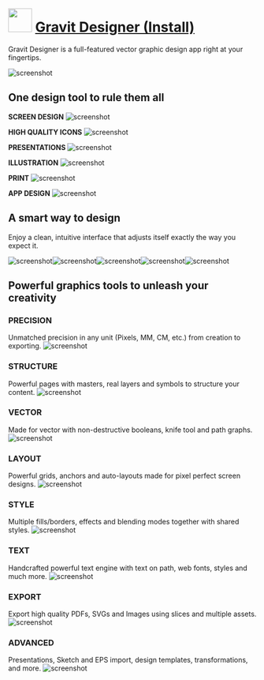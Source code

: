 ﻿# <img src="https://cdn.jsdelivr.net/gh/chtof/chocolatey-packages/automatic/gravitdesigner.install/gravitdesigner.install.png" width="48" height="48"/> [Gravit Designer (Install)](https://chocolatey.org/packages/gravitdesigner.install)

Gravit Designer is a full-featured vector graphic design app right at your fingertips.

![screenshot](https://cdn.jsdelivr.net/gh/chtof/chocolatey-packages/automatic/gravitdesigner.portable/screenshot.png)

## One design tool to rule them all

**SCREEN DESIGN**
![screenshot](https://cdn.jsdelivr.net/gh/chtof/chocolatey-packages/automatic/gravitdesigner.portable/screenshot1.png)

**HIGH QUALITY ICONS**
![screenshot](https://cdn.jsdelivr.net/gh/chtof/chocolatey-packages/automatic/gravitdesigner.portable/screenshot2.png)

**PRESENTATIONS**
![screenshot](https://cdn.jsdelivr.net/gh/chtof/chocolatey-packages/automatic/gravitdesigner.portable/screenshot3.png)

**ILLUSTRATION**
![screenshot](https://cdn.jsdelivr.net/gh/chtof/chocolatey-packages/automatic/gravitdesigner.portable/screenshot4.png)

**PRINT**
![screenshot](https://cdn.jsdelivr.net/gh/chtof/chocolatey-packages/automatic/gravitdesigner.portable/screenshot5.png)

**APP DESIGN**
![screenshot](https://cdn.jsdelivr.net/gh/chtof/chocolatey-packages/automatic/gravitdesigner.portable/screenshot6.png)

## A smart way to design
Enjoy a clean, intuitive interface that adjusts itself exactly the way you expect it.

![screenshot](https://cdn.jsdelivr.net/gh/chtof/chocolatey-packages/automatic/gravitdesigner.portable/screenshot1c.png)![screenshot](https://cdn.jsdelivr.net/gh/chtof/chocolatey-packages/automatic/gravitdesigner.portable/screenshot2c.png)![screenshot](https://cdn.jsdelivr.net/gh/chtof/chocolatey-packages/automatic/gravitdesigner.portable/screenshot3c.png)![screenshot](https://cdn.jsdelivr.net/gh/chtof/chocolatey-packages/automatic/gravitdesigner.portable/screenshot4c.png)![screenshot](https://cdn.jsdelivr.net/gh/chtof/chocolatey-packages/automatic/gravitdesigner.portable/screenshot5c.png)

## Powerful graphics tools to unleash your creativity

### PRECISION
Unmatched precision in any unit (Pixels, MM, CM, etc.) from creation to exporting.
![screenshot](https://cdn.jsdelivr.net/gh/chtof/chocolatey-packages/automatic/gravitdesigner.portable/screenshot1a.png)

### STRUCTURE
Powerful pages with masters, real layers and symbols to structure your content.
![screenshot](https://cdn.jsdelivr.net/gh/chtof/chocolatey-packages/automatic/gravitdesigner.portable/screenshot2a.png)

### VECTOR
Made for vector with non-destructive booleans, knife tool and path graphs.
![screenshot](https://cdn.jsdelivr.net/gh/chtof/chocolatey-packages/automatic/gravitdesigner.portable/screenshot3a.png)

### LAYOUT
Powerful grids, anchors and auto-layouts made for pixel perfect screen designs.
![screenshot](https://cdn.jsdelivr.net/gh/chtof/chocolatey-packages/automatic/gravitdesigner.portable/screenshot4a.png)

### STYLE
Multiple fills/borders, effects and blending modes together with shared styles.
![screenshot](https://cdn.jsdelivr.net/gh/chtof/chocolatey-packages/automatic/gravitdesigner.portable/screenshot5a.png)

### TEXT
Handcrafted powerful text engine with text on path, web fonts, styles and much more.
![screenshot](https://cdn.jsdelivr.net/gh/chtof/chocolatey-packages/automatic/gravitdesigner.portable/screenshot6a.png)

### EXPORT
Export high quality PDFs, SVGs and Images using slices and multiple assets.
![screenshot](https://cdn.jsdelivr.net/gh/chtof/chocolatey-packages/automatic/gravitdesigner.portable/screenshot7a.png)

### ADVANCED
Presentations, Sketch and EPS import, design templates, transformations, and more.
![screenshot](https://cdn.jsdelivr.net/gh/chtof/chocolatey-packages/automatic/gravitdesigner.portable/screenshot8a.png)

